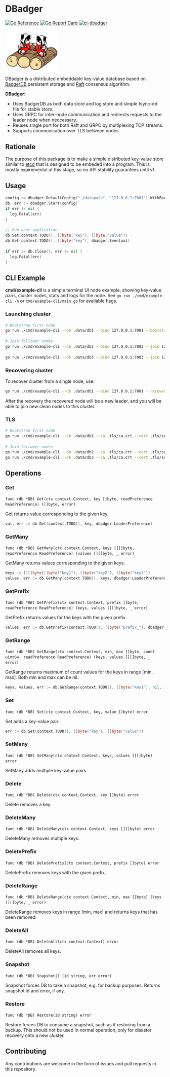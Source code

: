 # DBadger

[![Go Reference](https://pkg.go.dev/badge/github.com/w1ck3dg0ph3r/dbadger.svg)](https://pkg.go.dev/github.com/w1ck3dg0ph3r/dbadger)
[![Go Report Card](https://goreportcard.com/badge/github.com/w1ck3dg0ph3r/dbadger)](https://goreportcard.com/report/github.com/w1ck3dg0ph3r/dbadger)
[![ci-dbadger](https://github.com/w1ck3dg0ph3r/dbadger/actions/workflows/ci-dbadger.yml/badge.svg)](https://github.com/w1ck3dg0ph3r/dbadger/actions/workflows/ci-dbadger.yml)

<img src=".README/dbadger.png" alt="Logo" width="167">

DBadger is a distributed embeddable key-value database based on [BadgerDB](https://github.com/dgraph-io/badger) persistent storage and [Raft](https://github.com/hashicorp/raft) consensus algorithm.

**DBadger:**
- Uses BadgerDB as both data store and log store and simple fsync-ed file for stable store.
- Uses GRPC for inter-node communication and redirects requests to the leader node when neccessary.
- Reuses single port for both Raft and GRPC by multiplexing TCP streams.
- Supports communication over TLS between nodes.




## Rationale

The purpose of this package is to make a simple distributed key-value store similar to [etcd](https://github.com/etcd-io/etcd) that is designed to be embeded into a program.
This is mostly expiremental at this stage, so no API stability guarantees until v1.



## Usage

```go
config := dbadger.DefaultConfig("./datapath", "127.0.0.1:7001").WithBootstrap(true)
db, err := dbadger.Start(config)
if err != nil {
  log.Fatal(err)
}

// Run your application
db.Set(context.TODO(), []byte("key"), []byte("value"))
db.Get(context.TODO(), []byte("key"), dbadger.Eventual)

if err := db.Close(); err != nil {
  log.Fatal(err)
}
```



## CLI Example

**cmd/example-cli** is a simple terminal UI node example, showing key-value pairs, cluster nodes, stats and logs for the node. See `go run ./cmd/example-cli -h` or `cmd/example-cli/main.go` for available flags.

### Launching cluster

```bash
# Bootstrap first node
go run ./cmd/example-cli --db .data/db1 --bind 127.0.0.1:7001 --bootstrap

# Join follower nodes
go run ./cmd/example-cli --db .data/db2 --bind 127.0.0.1:7002 --join 127.0.0.1:7001

go run ./cmd/example-cli --db .data/db3 --bind 127.0.0.1:7003 --join 127.0.0.1:7001
```

### Recovering cluster

To recover cluster from a single node, use:

```bash
go run ./cmd/example-cli --db .data/db1 --bind 127.0.0.1:7001 --recover
```

After the recovery the recovered node will be a new leader, and you will be able to join new clean nodes to this cluster.

### TLS

```bash
# Bootstrap first node
go run ./cmd/example-cli --db .data/db1 --ca .tls/ca.crt --cert .tls/server1.lan.crt --key .tls/server1.lan.pem --bind 127.0.0.1:7001 --bootstrap

# Join follower nodes
go run ./cmd/example-cli --db .data/db2 --ca .tls/ca.crt --cert .tls/server2.lan.crt --key .tls/server2.lan.pem --bind 127.0.0.1:7002 --join 127.0.0.1:7001
go run ./cmd/example-cli --db .data/db3 --ca .tls/ca.crt --cert .tls/server3.lan.crt --key .tls/server3.lan.pem --bind 127.0.0.1:7003 --join 127.0.0.1:7001
```



## Operations

### Get

`func (db *DB) Get(ctx context.Context, key []byte, readPreference ReadPreference) ([]byte, error)`

Get returns value corresponding to the given key.

```go
val, err := db.Get(context.TODO(), key, dbadger.LeaderPreference)
```

### GetMany

`func (db *DB) GetMany(ctx context.Context, keys [][]byte, readPreference ReadPreference) (values [][]byte, _ error)`

GetMany returns values corresponding to the given keys.

```go
keys := [][]byte{[]byte("key1"), []byte("key2"), []byte("key3")}
values, err := db.GetMany(context.TODO(), keys, dbadger.LeaderPreference)
```

### GetPrefix

`func (db *DB) GetPrefix(ctx context.Context, prefix []byte, readPreference ReadPreference) (keys, values [][]byte, _ error)`

GetPrefix returns values for the keys with the given prefix.

```go
values, err := db.GetPrefix(context.TODO(), []byte("prefix_"), dbadger.LeaderPreference)
```

### GetRange

`func (db *DB) GetRange(ctx context.Context, min, max []byte, count uint64, readPreference ReadPreference) (keys, values [][]byte, _ error)`

GetRange returns maximum of count values for the keys in range [min, max].
Both min and max can be nil.

```go
keys, values, err := db.GetRange(context.TODO(), []byte("key1"), nil, 10)
```

### Set

`func (db *DB) Set(ctx context.Context, key, value []byte) error`

Set adds a key-value pair.

```go
err := db.Set(context.TODO(), []byte("key"), []byte("value"))
```

### SetMany

`func (db *DB) SetMany(ctx context.Context, keys, values [][]byte) error`

SetMany adds multiple key-value pairs.

### Delete

`func (db *DB) Delete(ctx context.Context, key []byte) error`

Delete removes a key.

### DeleteMany

`func (db *DB) DeleteMany(ctx context.Context, keys [][]byte) error`

DeleteMany removes multiple keys.

### DeletePrefix

`func (db *DB) DeletePrefix(ctx context.Context, prefix []byte) error`

DeletePrefix removes keys with the given prefix.

### DeleteRange

`func (db *DB) DeleteRange(ctx context.Context, min, max []byte) (keys [][]byte, _ error)`

DeleteRange removes keys in range [min, max] and returns keys that has been removed.

### DeleteAll

`func (db *DB) DeleteAll(ctx context.Context) error`

DeleteAll removes all keys.

### Snapshot

`func (db *DB) Snapshot() (id string, err error)`

Snapshot forces DB to take a snapshot, e.g. for backup purposes.
Returns snapshot id and error, if any.

### Restore

`func (db *DB) Restore(id string) error`

Restore forces DB to consume a snapshot, such as if restoring from a backup.
This should not be used in normal operation, only for disaster recovery onto a new cluster.



## Contributing

Any contributions are welcome in the form of issues and pull requests in this repository.